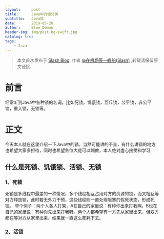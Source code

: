 ```yaml
---
layout:     post
title:      Java中的锁分类
subtitle:   Java锁
date:       2019-05-26
author:     Blue Demon
header-img: img/post-bg-swift.jpg
catalog: true
tags:
    - Java
---
```



> 本文首次发布于 [Slash Blog](http://yuquanfeng.github.io), 作者 [@在机场等一艘船(Slash)](http://github.com/yuquanfeng) ,转载请保留原文链接.

# 前言

经常听到Java中各种锁的名词，比如死锁，饥饿锁，互斥锁，公平锁，非公平锁，重入锁，无锁等。

# 正文

今天本人就在这里介绍一下Java中的锁，当然可能讲的不全，有什么讲错的地方也希望大家多担待，同时也希望各位大佬可以赐教，本人绝对虚心接受和学习

## 什么是死锁、饥饿锁、活锁、无锁

### 1、死锁

死锁是多线程中最差的一种情况，多个线程相互占用对方的资源的锁，而又相互等对方释放锁，此时若无外力干预，这些线程则一直处理阻塞的假死状态，形成死锁。
举个例子：两个人各人打架，A在自己的家里说：有种你出来打我啊，B也在自己的家里说：有种你先出来打我呀。两个人都希望有一方先从家里出来，但双方都在等对方从家里出来。结果就一直这么死耗下去。

### 2、活锁
